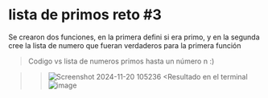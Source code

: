 # lista de primos reto #3
Se crearon dos funciones, en la primera defini si era primo, y en la segunda cree la lista de numero que fueran verdaderos para la primera función
>Codigo vs lista de numeros primos hasta un número n :)

>>![Screenshot 2024-11-20 105236](https://github.com/user-attachments/assets/994e3cec-b600-4ee7-853b-cd754454dff4)
<Resultado en el terminal
>>![image](https://github.com/user-attachments/assets/ac40eb43-5d72-47fd-a646-a59615e90a2d)

